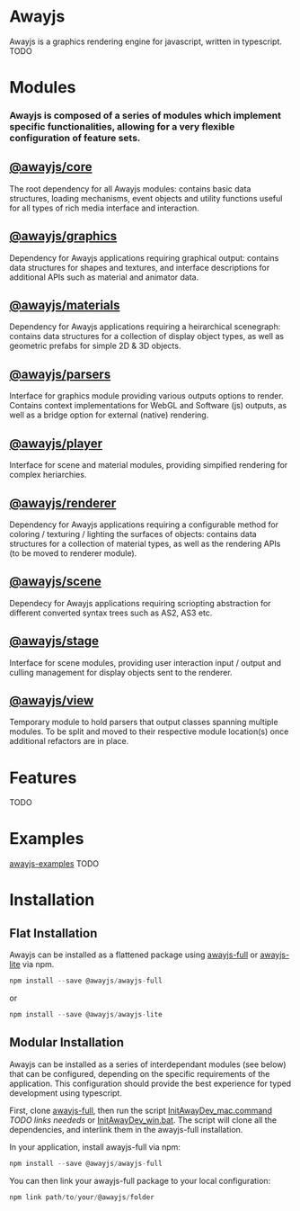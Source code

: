 # Awayjs

Awayjs is a graphics rendering engine for javascript, written in typescript. 
TODO

# Modules

### Awayjs is composed of a series of modules which implement specific functionalities, allowing for a very flexible configuration of feature sets.

## [@awayjs/core](core/)
The root dependency for all Awayjs modules: contains basic data structures, loading mechanisms, event objects and utility functions useful for all types of rich media interface and interaction.

## [@awayjs/graphics](graphics/)
Dependency for Awayjs applications requiring graphical output: contains data structures for shapes and textures, and interface descriptions for additional APIs such as material and animator data.

## [@awayjs/materials](materials/)
Dependency for Awayjs applications requiring a heirarchical scenegraph: contains data structures for a collection of display object types, as well as geometric prefabs for simple 2D & 3D objects.

## [@awayjs/parsers](parsers/)
Interface for graphics module providing various outputs options to render. Contains context implementations for WebGL and Software (js) outputs, as well as a bridge option for external (native) rendering.

## [@awayjs/player](player/)
Interface for scene and material modules, providing simpified rendering for complex heriarchies.

## [@awayjs/renderer](renderer/)
Dependency for Awayjs applications requiring a configurable method for coloring / texturing / lighting the surfaces of objects: contains data structures for a collection of material types, as well as the rendering APIs (to be moved to renderer module).

## [@awayjs/scene](scene/)
Dependecy for Awayjs applications requiring scriopting abstraction for different converted syntax trees such as AS2, AS3 etc.

## [@awayjs/stage](stage/)
Interface for scene modules, providing user interaction input / output and culling management for display objects sent to the renderer.

## [@awayjs/view](view/)
Temporary module to hold parsers that output classes spanning multiple modules. To be split and moved to their respective module location(s) once additional refactors are in place.

# Features

TODO

# Examples

[awayjs-examples](https://github.com/awayjs/awayjs-examples)
TODO

# Installation

## Flat Installation

Awayjs can be installed as a flattened package using [awayjs-full](https://github.com/awayjs/awayjs-full) or [awayjs-lite](https://github.com/awayjs/awayjs-lite) via npm.

```typescript
npm install --save @awayjs/awayjs-full
```
or
```typescript
npm install --save @awayjs/awayjs-lite
```

## Modular Installation

Awayjs can be installed as a series of interdependant modules (see below) that can be configured, depending on the specific requirements of the application. 
This configuration should provide the best experience for typed development using typescript.

First, clone [awayjs-full](https://github.com/awayjs/awayjs-full), then run the script [InitAwayDev_mac.command]() *TODO links neededs* or [InitAwayDev_win.bat]().
The script will clone all the dependencies, and interlink them in the awayjs-full installation.

In your application, install awayjs-full via npm:

```typescript
npm install --save @awayjs/awayjs-full
```

You can then link your awayjs-full package to your local configuration:

```typescript
npm link path/to/your/@awayjs/folder
```

